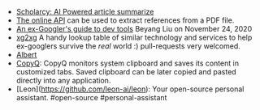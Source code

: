 ---
---

- [Scholarcy: AI Powered article summarize](https://www.scholarcy.com/pricing/)
- [The online API](https://ref.scholarcy.com/api/) can be used to extract references from a PDF file.
- [An ex-Googler's guide to dev tools](https://about.sourcegraph.com/blog/ex-googler-guide-dev-tools/) Beyang Liu on November 24, 2020
- [xg2xg](https://github.com/jhuangtw/xg2xg) A handy lookup table of similar technology and services to help ex-googlers survive the _real_ world :) pull-requests very welcomed.
- [Albert](https://albertlauncher.github.io/installing/)
- [CopyQ](https://hluk.github.io/CopyQ/): CopyQ monitors system clipboard and saves its content in customized tabs. Saved clipboard can be later copied and pasted directly into any application.
- [Leon[]()](https://github.com/leon-ai/leon): Your open-source personal assistant. #open-source #personal-assistant

